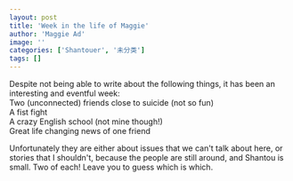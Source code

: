 ```yaml
---
layout: post
title: 'Week in the life of Maggie'
author: 'Maggie Ad'
image: ''
categories: ['Shantouer', '未分类']
tags: []
---
```


Despite not being able to write about the following things, it has been an interesting and eventful week:<br>
Two (unconnected) friends close to suicide (not so fun)<br>
A fist fight<br>
A crazy English school (not mine though!)<br>
Great life changing news of one friend

Unfortunately they are either about issues that we can't talk about here, or stories that I shouldn't, because the people are still around, and Shantou is small. Two of each! Leave you to guess which is which.
